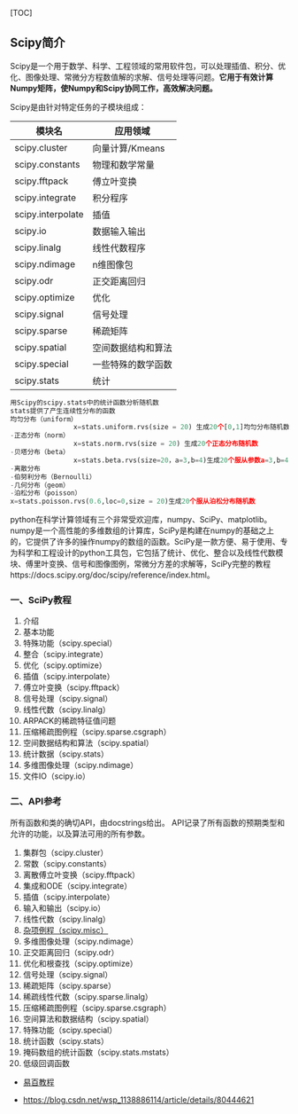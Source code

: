 [TOC]

## Scipy简介

Scipy是一个用于数学、科学、工程领域的常用软件包，可以处理插值、积分、优化、图像处理、常微分方程数值解的求解、信号处理等问题。**它用于有效计算Numpy矩阵，使Numpy和Scipy协同工作，高效解决问题。**

Scipy是由针对特定任务的子模块组成：

| 模块名            | 应用领域           |
| ----------------- | ------------------ |
| scipy.cluster     | 向量计算/Kmeans    |
| scipy.constants   | 物理和数学常量     |
| scipy.fftpack     | 傅立叶变换         |
| scipy.integrate   | 积分程序           |
| scipy.interpolate | 插值               |
| scipy.io          | 数据输入输出       |
| scipy.linalg      | 线性代数程序       |
| scipy.ndimage     | n维图像包          |
| scipy.odr         | 正交距离回归       |
| scipy.optimize    | 优化               |
| scipy.signal      | 信号处理           |
| scipy.sparse      | 稀疏矩阵           |
| scipy.spatial     | 空间数据结构和算法 |
| scipy.special     | 一些特殊的数学函数 |
| scipy.stats       | 统计               |



```python
用Scipy的scipy.stats中的统计函数分析随机数
stats提供了产生连续性分布的函数
均匀分布（uniform）
                x=stats.uniform.rvs(size = 20) 生成20个[0,1]均匀分布随机数
-正态分布（norm）
                x=stats.norm.rvs(size = 20) 生成20个正态分布随机数
-贝塔分布（beta）
                x=stats.beta.rvs(size=20，a=3,b=4)生成20个服从参数a=3,b=4贝塔分布随机数
-离散分布
-伯努利分布（Bernoulli）
-几何分布（geom）
-泊松分布（poisson）
x=stats.poisson.rvs(0.6,loc=0,size = 20)生成20个服从泊松分布随机数
```



   python在科学计算领域有三个非常受欢迎库，numpy、SciPy、matplotlib。numpy是一个高性能的多维数组的计算库，SciPy是构建在numpy的基础之上的，它提供了许多的操作numpy的数组的函数。SciPy是一款方便、易于使用、专为科学和工程设计的python工具包，它包括了统计、优化、整合以及线性代数模块、傅里叶变换、信号和图像图例，常微分方差的求解等，SciPy完整的教程https://docs.scipy.org/doc/scipy/reference/index.html。

### 一、SciPy教程

1. 介绍
2. 基本功能
3. 特殊功能（scipy.special）
4. 整合（scipy.integrate）
5. 优化（scipy.optimize）
6. 插值（scipy.interpolate）
7. 傅立叶变换（scipy.fftpack）
8. 信号处理（scipy.signal）
9. 线性代数（scipy.linalg）
10. ARPACK的稀疏特征值问题
11. 压缩稀疏图例程（scipy.sparse.csgraph）
12. 空间数据结构和算法（scipy.spatial）
13. 统计数据（scipy.stats）
14. 多维图像处理（scipy.ndimage）
15. 文件IO（scipy.io）

###  二、API参考

所有函数和类的确切API，由docstrings给出。 API记录了所有函数的预期类型和允许的功能，以及算法可用的所有参数。

1. 集群包（scipy.cluster）
2. 常数（scipy.constants）
3. 离散傅立叶变换（scipy.fftpack）
4. 集成和ODE（scipy.integrate）
5. 插值（scipy.interpolate）
6. 输入和输出（scipy.io）
7. 线性代数（scipy.linalg）
8. [杂项例程（scipy.misc）](https://mp.csdn.net/postedit)
9. 多维图像处理（scipy.ndimage）
10. 正交距离回归（scipy.odr）
11. 优化和根查找（scipy.optimize）
12. 信号处理（scipy.signal）
13. 稀疏矩阵（scipy.sparse）
14. 稀疏线性代数（scipy.sparse.linalg）
15. 压缩稀疏图例程（scipy.sparse.csgraph）
16. 空间算法和数据结构（scipy.spatial）
17. 特殊功能（scipy.special）
18. 统计函数（scipy.stats）
19. 掩码数组的统计函数（scipy.stats.mstats）
20. 低级回调函数



- [易百教程](https://www.yiibai.com/scipy)

- <https://blog.csdn.net/wsp_1138886114/article/details/80444621>